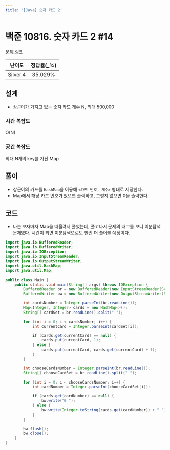 ```yaml
---
title: '[Java] 숫자 카드 2'
---
```


# 백준 10816. 숫자 카드 2 #14 

[문제 링크](https://www.acmicpc.net/problem/10816)

| 난이도 | 정답률(\_%) |
| :----: | :---------: |
| Silver 4 | 35.029% |

## 설계
- 상근이가 가지고 있는 숫자 카드 개수 N, 최대 500,000
### 시간 복잡도
O(N)
### 공간 복잡도
최대 N개의 key를 가진 Map
## 풀이
- 상근이의 카드를 `HashMap`을 이용해 `<카드 번호, 개수>` 형태로 저장한다.
- Map에서 해당 카드 번호가 있으면 출력하고, 그렇지 않으면 0을 출력한다.

## 코드
- 나는 보자마자 Map을 떠올려서 풀었는데, 풀고나서 문제의 태그를 보니 이분탐색 문제였다. 시간이 되면 이분탐색으로도 한번 더 풀어볼 예정이다.

```java
import java.io.BufferedReader;
import java.io.BufferedWriter;
import java.io.IOException;
import java.io.InputStreamReader;
import java.io.OutputStreamWriter;
import java.util.HashMap;
import java.util.Map;

public class Main {
    public static void main(String[] args) throws IOException {
        BufferedReader br = new BufferedReader(new InputStreamReader(System.in));
        BufferedWriter bw = new BufferedWriter(new OutputStreamWriter(System.out));

        int cardsNumber = Integer.parseInt(br.readLine());
        Map<Integer, Integer> cards = new HashMap<>();
        String[] cardSet = br.readLine().split(" ");

        for (int i = 0; i < cardsNumber; i++) {
            int currentCard = Integer.parseInt(cardSet[i]);

            if (cards.get(currentCard) == null) {
                cards.put(currentCard, 1);
            } else {
                cards.put(currentCard, cards.get(currentCard) + 1);
            }
        }

        int chooseCardsNumber = Integer.parseInt(br.readLine());
        String[] chooseCardSet = br.readLine().split(" ");

        for (int i = 0; i < chooseCardsNumber; i++) {
            int cardNumber = Integer.parseInt(chooseCardSet[i]);

            if (cards.get(cardNumber) == null) {
                bw.write("0 ");
            } else {
                bw.write(Integer.toString(cards.get(cardNumber)) + " ");
            }
        }

        bw.flush();
        bw.close();
    }
}
```